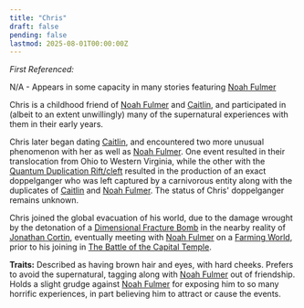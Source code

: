 ```yaml
---
title: "Chris"
draft: false
pending: false
lastmod: 2025-08-01T00:00:00Z
---
```


*First Referenced:*

N/A - Appears in some capacity in many stories featuring [Noah Fulmer](/people/noah-fulmer)

Chris is a childhood friend of [Noah Fulmer](/people/noah-fulmer) and [Caitlin](/people/caitlin), and participated in (albeit to an extent unwillingly) many of the supernatural experiences with them in their early years.

Chris later began dating [Caitlin](/people/caitlin), and encountered two more unusual phenomenon with her as well as [Noah Fulmer](/people/noah-fulmer). One event resulted in their translocation from Ohio to Western Virginia, while the other with the [Quantum Duplication Rift/cleft](/devices/quantum-duplication-rift-cleft) resulted in the production of an exact doppelganger who was left captured by a carnivorous entity along with the duplicates of [Caitlin](/people/caitlin) and [Noah Fulmer](/people/noah-fulmer). The status of Chris' doppelganger remains unknown.

Chris joined the global evacuation of his world, due to the damage wrought by the detonation of a [Dimensional Fracture Bomb](/devices/dimensional-fracture-bomb) in the nearby reality of [Jonathan Cortin](/people/jonathan-cortin), eventually meeting with [Noah Fulmer](/people/noah-fulmer) on a [Farming World](/worlds/farming-world), prior to his joining in [The Battle of the Capital Temple](/timelines/chronology-of-events-the-battle-of-the-capital-temple).

**Traits:** Described as having brown hair and eyes, with hard cheeks. Prefers to avoid the supernatural, tagging along with [Noah Fulmer](/people/noah-fulmer) out of friendship. Holds a slight grudge against [Noah Fulmer](/people/noah-fulmer) for exposing him to so many horrific experiences, in part believing him to attract or cause the events.
